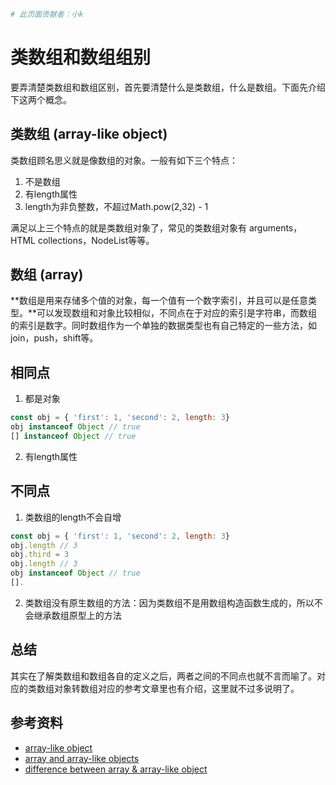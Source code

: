 ```bash
# 此页面贡献者：小k
```

# 类数组和数组组别

要弄清楚类数组和数组区别，首先要清楚什么是类数组，什么是数组。下面先介绍下这两个概念。

## 类数组 (array-like object)
类数组顾名思义就是像数组的对象。一般有如下三个特点：

1. 不是数组
2. 有length属性
3. length为非负整数，不超过Math.pow(2,32) - 1

满足以上三个特点的就是类数组对象了，常见的类数组对象有 arguments，HTML collections，NodeList等等。

## 数组 (array)
**数组是用来存储多个值的对象，每一个值有一个数字索引，并且可以是任意类型。**可以发现数组和对象比较相似，不同点在于对应的索引是字符串，而数组的索引是数字。同时数组作为一个单独的数据类型也有自己特定的一些方法，如join，push，shift等。

## 相同点
1. 都是对象
```javascript
const obj = { 'first': 1, 'second': 2, length: 3}
obj instanceof Object // true
[] instanceof Object // true
```
2. 有length属性

## 不同点
1. 类数组的length不会自增
```javascript
const obj = { 'first': 1, 'second': 2, length: 3}
obj.length // 3
obj.third = 3
obj.length // 3
obj instanceof Object // true
[].
```
2. 类数组没有原生数组的方法：因为类数组不是用数组构造函数生成的，所以不会继承数组原型上的方法

## 总结
其实在了解类数组和数组各自的定义之后，两者之间的不同点也就不言而喻了。对应的类数组对象转数组对应的参考文章里也有介绍，这里就不过多说明了。

## 参考资料
- [array-like object](https://github.com/hanzichi/underscore-analysis/issues/14)
- [array and array-like objects](https://www.nfriedly.com/techblog/2009/06/advanced-javascript-objects-arrays-and-array-like-objects/)
- [difference between array & array-like object](https://stackoverflow.com/questions/29707568/javascript-difference-between-array-and-array-like-object)